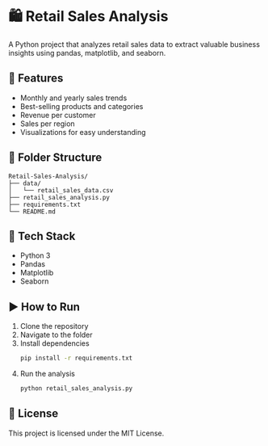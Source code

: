 # 🛍️ Retail Sales Analysis

A Python project that analyzes retail sales data to extract valuable business insights using pandas, matplotlib, and seaborn.

## 📌 Features
- Monthly and yearly sales trends
- Best-selling products and categories
- Revenue per customer
- Sales per region
- Visualizations for easy understanding

## 📁 Folder Structure
```
Retail-Sales-Analysis/
├── data/
│   └── retail_sales_data.csv
├── retail_sales_analysis.py
├── requirements.txt
└── README.md
```

## 🧰 Tech Stack
- Python 3
- Pandas
- Matplotlib
- Seaborn

## ▶️ How to Run
1. Clone the repository  
2. Navigate to the folder  
3. Install dependencies  
   ```bash
   pip install -r requirements.txt
   ```
4. Run the analysis  
   ```bash
   python retail_sales_analysis.py
   ```

## 📄 License
This project is licensed under the MIT License.
